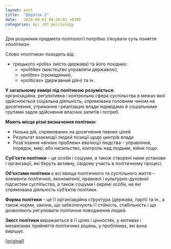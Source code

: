 ```yaml
---
layout: post
title:  "Додаток 2"
date:   2016-09-01 08:30:01 +0300
categories: kpi_s07_politology
---
```



Для розуміння предмета політології потрібно з’ясувати суть поняття «політика».

Слово «політика» походить від:

* грецького «polis» (місто-держава) та його похідних: 
  * «politike» (мистецтво управляти державою),
  * «polites» (громадянин),
  * «politicas» (державний діяч) та ін.

**У загальному вимірі під політикою розуміється:** <br>організаційна, регулятивна і контрольна сфера суспільства в межах якої здійснюється соціальна діяльність, спрямована головним чином на досягнення, утримання і реалізацію влади індивідами й соціальними групами задля здійснення власних запитів і потреб.

**Мають місце різні визначення політики:**

* Низька дій, спрямованих на досягнення певних цілей
* Результат взаємодії людей позиції щодо центрів влади
* Розв'язання «вічних проблем» еволюції людства – управління, порядок, мир; або насильство, контроль над людьми, війни тощо.

**Суб’єкти політики** – це особи і соціуми, а також створені ними установи і організації, які беруть активну, свідому участь в політичному процесі.

**Об’єктами політики** є всі явища політичного та суспільного життя – елементи політичної, економічної, правової і культурно-духовної підсистем суспільства, а також соціуми і окремі особи, на які спрямована діяльність суб’єктів політики.

**Форма політики** – це її організаційна структура (держава, партії та ін., а також норми, закони, що забезпечують її стійкість, стабільність і що дозволяють регулювати політичне поводження людей.

**Зміст політики** виражається в її цілях і цінностях, у мотивах і механізмах прийняття політичних рішень, у проблемах, які вона вирішує.

[[original]](https://pp.vk.me/c626228/v626228367/2e12e/kCX8stZgbUo.jpg)
